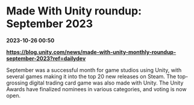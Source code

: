 # Made With Unity roundup: September 2023

**2023-10-26 00:50**

**https://blog.unity.com/news/made-with-unity-monthly-roundup-september-2023?ref=dailydev**

September was a successful month for game studios using Unity, with several games making it into the top 20 new releases on Steam. The top-grossing digital trading card game was also made with Unity. The Unity Awards have finalized nominees in various categories, and voting is now open.